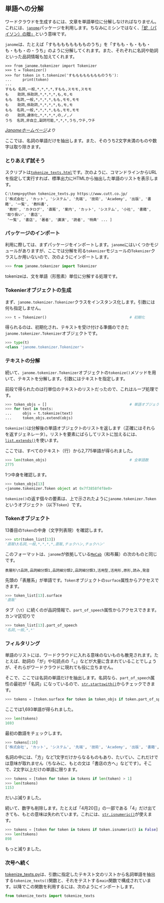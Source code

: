 ## 単語への分解

ワードクラウドを生成するには、文章を単語単位に分解しなければなりません。これには、[`janome`](https://mocobeta.github.io/janome/ "LINK")パッケージを利用します。ちなみにミシンではなく、[「蛇（パイソン）の眼」](https://mocobeta.github.io/janome/#id17 "LINK")という意味です。

`janome`は、たとえば「すもももももももものうち」を「すもも・も・もも・も・もも・の・うち」のように分解してくれます。また、それぞれに名詞や助詞といった品詞情報も加えてくれます。

```
>>> from janome.tokenizer import Tokenizer
>>> t = Tokenizer()
>>> for token in t.tokenize('すもももももももものうち'):
...     print(token)
...
すもも 名詞,一般,*,*,*,*,すもも,スモモ,スモモ
も    助詞,係助詞,*,*,*,*,も,モ,モ
もも  名詞,一般,*,*,*,*,もも,モモ,モモ
も    助詞,係助詞,*,*,*,*,も,モ,モ
もも  名詞,一般,*,*,*,*,もも,モモ,モモ
の    助詞,連体化,*,*,*,*,の,ノ,ノ
うち  名詞,非自立,副詞可能,*,*,*,うち,ウチ,ウチ
```
*[Janomeホームページ](https://mocobeta.github.io/janome/ "LINK")より*

ここでは、名詞の単語だけを抽出します。また、そのうち2文字未満のものや数字は取り除きます。


### とりあえず試そう

スクリプトは[`tokenize_texts.html`](./Codes/short_version/tokenize_texts.py "CODE")です。次のように、コマンドラインからURLを指定して実行すれば、標準出力にHTMLから抽出した単語のリストを表示します。

```
C:\temp>python tokenize_texts.py https://www.cutt.co.jp/
['株式会社', 'カット', 'システム', '先端', '技術', 'Academy', '出版', '書籍', '一覧', '教科書',
 '教材', 'カタログ', '直販', '案内', 'カット', 'システム', '小社', '書籍', '取り扱い', '書店',
 '一覧', '書店', '著者', '講演', '読者', '特典' ... ]
```


### パッケージのインポート

利用に際しては、まずパッケージをインポートします。`janome`にはいくつかモジュールがありますが、ここでは分解を司る`tokenizer`モジュールの`Tokenizer`クラスしか用いないので、次のようにインポートします。

```Python
>>> from janome.tokenizer import Tokenizer
```

tokenizeは、文を単語（形態素）単位に分解する処理です。


### Tokenierオブジェクトの生成

まず、`janome.tokenizer.Tokenizer`クラスをインスタンス化します。引数には何も指定しません。

```Python
>>> t = Tokenizer()                                      # 初期化
```

得られるのは、初期化され、テキストを受け付ける準備のできた`janome.tokenizer.Tokenizer`オブジェクトです。

```Python
>>> type(t)
<class 'janome.tokenizer.Tokenizer'>
```


### テキストの分解

続いて、`janome.tokenizer.Tokenizer`オブジェクトの`tokenize()`メソッドを用いて、テキストを分解します。引数にはテキストを指定します。

前段で得られたのは行単位のテキストのリストだったので、これはループ処理です。

```Python
>>> token_objs = []                                      # 単語オブジェクトの収容用
>>> for text in texts:
...     objs = t.tokenize(text)
...     token_objs.extend(objs)
```

`tokenize()`は分解後の単語オブジェクトのリストを返します（正確にはそれらを返すジェネレータ）。リストを要素にばらしてリストに加えるには、[`list.extends()`](https://docs.python.org/ja/3/library/stdtypes.html#mutable-sequence-types "LINK")を使います。

ここでは、すべてのテキスト（行）から2,775単語が得られました。

```Python
>>> len(token_objs)                                      # 全単語数
2775
```

1つ中身を確認します。

```Python
>>> token_objs[13]
<janome.tokenizer.Token object at 0x7f3858f4f8e0>
```

`tokenize()`の返す個々の要素は、上で示されたように`janome.tokenizer.Token`というオブジェクト（以下`Token`）です。


### Tokenオブジェクト

13番目の`Token`の中身（文字列表現）を確認します。

```Python
>>> str(token_list[13])
'直販\t名詞,一般,*,*,*,*,直販,チョクハン,チョクハン'
```

このフォーマットは、`janome`が依拠している[`MeCab`](http://taku910.github.io/mecab/ "LINK")（和布蕪）の次のものと同じです。

```
表層形\t品詞,品詞細分類1,品詞細分類2,品詞細分類3,活用型,活用形,原形,読み,発音
```

先頭の「表層系」が単語です。`Token`オブジェクトの`surface`属性からアクセスできます。

```Python
>>> token_list[13].surface
'直販'
```

タブ（`\t`）に続くのが品詞情報で、`part_of_speech`属性からアクセスできます。カンマ区切りで

```Python
>>> token_list[13].part_of_speech
'名詞,一般,*,*'
```


### フィルタリング

単語のリストには、ワードクラウドに入れる意味のないものも散見されます。たとえば、助詞の「が」や句読点の「。」などが大量に含まれていることでしょうが、それらがワードクラウドに現れても役に立ちません。

そこで、ここでは名詞の単語だけを抽出します。名詞なら、`part_of_speech`属性の最初が「名詞」になっているので、[`str.startswith()`](https://docs.python.org/ja/3/library/stdtypes.html#str.startswith "LINK")からチェックできます。

```Python
>>> tokens = [token.surface for token in token_objs if token.part_of_speech.startswith('名詞')]
```

ここでは1,693単語が得られました。

```Python
>>> len(tokens)
1693
```

最初の数語をチェックします。

```Python
>>> tokens[:10]
['株式会社', 'カット', 'システム', '先端', '技術', 'Academy', '出版', '書籍', '一覧', '教科書']
```

名詞の中には、「方」など1文字だけからなるものもあり、たいてい、これだけでは意味が取れません（ちなみに、もとの文は「書店の方へ」などです）。そこで、2文字以上だけの単語に限ります。

```Python
>>> tokens = [token for token in tokens if len(token) > 1]
>>> len(tokens)
1153
```

だいぶ減りました。

続いて、数字も削除します。たとえば「4月20日」の一部である「4」だけ出てきても、もとの意味は失われています。これには、[`str.isnumeric()`](https://docs.python.org/ja/3/library/stdtypes.html#str.isnumeric "LINK")が使えます。

```Python
>>> tokens = [token for token in tokens if token.isnumeric() is False]
>>> len(tokens)
898
```

もっと減りました。


### 次号へ続く

[tokenize_texts.py](./Codes/short_version/tokenize_texts.py "INTERNAL")は、引数に指定したテキスト文のリストから名詞単語を抽出する`tokenize_texts()`関数と、それをテストする`main`関数で構成されています。以降でこの関数を利用するには、次のようにインポートします。

```Python
from tokenize_texts import tokenize_texts
```
